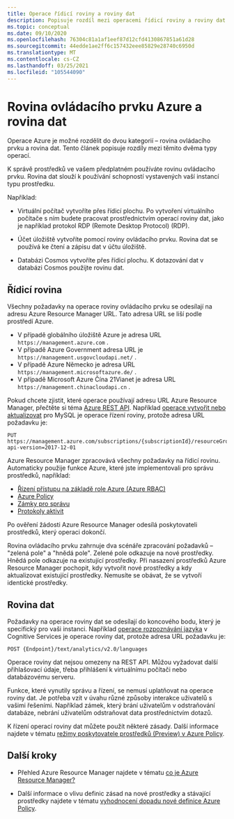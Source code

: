 ```yaml
---
title: Operace řídicí roviny a roviny dat
description: Popisuje rozdíl mezi operacemi řídicí roviny a roviny dat. Operace roviny ovládacího prvku jsou zpracovávány Azure Resource Manager. Operace roviny dat je zpracovávána službou.
ms.topic: conceptual
ms.date: 09/10/2020
ms.openlocfilehash: 76304c81a1af1eef87d12cfd4130867851a61d28
ms.sourcegitcommit: 44edde1ae2ff6c157432eee85829e28740c6950d
ms.translationtype: MT
ms.contentlocale: cs-CZ
ms.lasthandoff: 03/25/2021
ms.locfileid: "105544090"
---
```

# <a name="azure-control-plane-and-data-plane"></a>Rovina ovládacího prvku Azure a rovina dat

Operace Azure je možné rozdělit do dvou kategorií – rovina ovládacího prvku a rovina dat. Tento článek popisuje rozdíly mezi těmito dvěma typy operací.

K správě prostředků ve vašem předplatném používáte rovinu ovládacího prvku. Rovina dat slouží k používání schopností vystavených vaší instancí typu prostředku.

Například:

* Virtuální počítač vytvoříte přes řídicí plochu. Po vytvoření virtuálního počítače s ním budete pracovat prostřednictvím operací roviny dat, jako je například protokol RDP (Remote Desktop Protocol) (RDP).

* Účet úložiště vytvoříte pomocí roviny ovládacího prvku. Rovina dat se používá ke čtení a zápisu dat v účtu úložiště.

* Databázi Cosmos vytvoříte přes řídicí plochu. K dotazování dat v databázi Cosmos použijte rovinu dat.

## <a name="control-plane"></a>Řídicí rovina

Všechny požadavky na operace roviny ovládacího prvku se odesílají na adresu Azure Resource Manager URL. Tato adresa URL se liší podle prostředí Azure.

* V případě globálního úložiště Azure je adresa URL `https://management.azure.com` .
* V případě Azure Government adresa URL je `https://management.usgovcloudapi.net/` .
* V případě Azure Německo je adresa URL `https://management.microsoftazure.de/` .
* V případě Microsoft Azure Čína 21Vianet je adresa URL `https://management.chinacloudapi.cn` .

Pokud chcete zjistit, které operace používají adresu URL Azure Resource Manager, přečtěte si téma [Azure REST API](/rest/api/azure/). Například [operace vytvořit nebo aktualizovat](/rest/api/mysql/databases/createorupdate) pro MySQL je operace řízení roviny, protože adresa URL požadavku je:

```http
PUT https://management.azure.com/subscriptions/{subscriptionId}/resourceGroups/{resourceGroupName}/providers/Microsoft.DBforMySQL/servers/{serverName}/databases/{databaseName}?api-version=2017-12-01
```

Azure Resource Manager zpracovává všechny požadavky na řídicí rovinu. Automaticky použije funkce Azure, které jste implementovali pro správu prostředků, například:

* [Řízení přístupu na základě role Azure (Azure RBAC)](../../role-based-access-control/overview.md)
* [Azure Policy](../../governance/policy/overview.md)
* [Zámky pro správu](lock-resources.md)
* [Protokoly aktivit](view-activity-logs.md)

Po ověření žádosti Azure Resource Manager odesílá poskytovateli prostředků, který operaci dokončí.

Rovina ovládacího prvku zahrnuje dva scénáře zpracování požadavků – "zelená pole" a "hnědá pole". Zelené pole odkazuje na nové prostředky. Hnědá pole odkazuje na existující prostředky. Při nasazení prostředků Azure Resource Manager pochopit, kdy vytvořit nové prostředky a kdy aktualizovat existující prostředky. Nemusíte se obávat, že se vytvoří identické prostředky.

## <a name="data-plane"></a>Rovina dat

Požadavky na operace roviny dat se odesílají do koncového bodu, který je specifický pro vaši instanci. Například [operace rozpoznávání jazyka](/azure/cognitive-services/text-analytics/how-tos/text-analytics-how-to-language-detection) v Cognitive Services je operace roviny dat, protože adresa URL požadavku je:

```http
POST {Endpoint}/text/analytics/v2.0/languages
```

Operace roviny dat nejsou omezeny na REST API. Můžou vyžadovat další přihlašovací údaje, třeba přihlášení k virtuálnímu počítači nebo databázovému serveru.

Funkce, které vynutily správu a řízení, se nemusí uplatňovat na operace roviny dat. Je potřeba vzít v úvahu různé způsoby interakce uživatelů s vašimi řešeními. Například zámek, který brání uživatelům v odstraňování databáze, nebrání uživatelům odstraňovat data prostřednictvím dotazů.

K řízení operací roviny dat můžete použít některé zásady. Další informace najdete v tématu [režimy poskytovatele prostředků (Preview) v Azure Policy](../../governance/policy/concepts/definition-structure.md#resource-provider-modes).

## <a name="next-steps"></a>Další kroky

* Přehled Azure Resource Manager najdete v tématu [co je Azure Resource Manager?](overview.md)

* Další informace o vlivu definic zásad na nové prostředky a stávající prostředky najdete v tématu [vyhodnocení dopadu nové definice Azure Policy](../../governance/policy/concepts/evaluate-impact.md).
